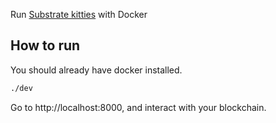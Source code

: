 Run [Substrate kitties](https://github.com/shawntabrizi/substratekitties) with Docker

## How to run

You should already have docker installed.

```bash
./dev
```

Go to http://localhost:8000, and interact with your blockchain.
